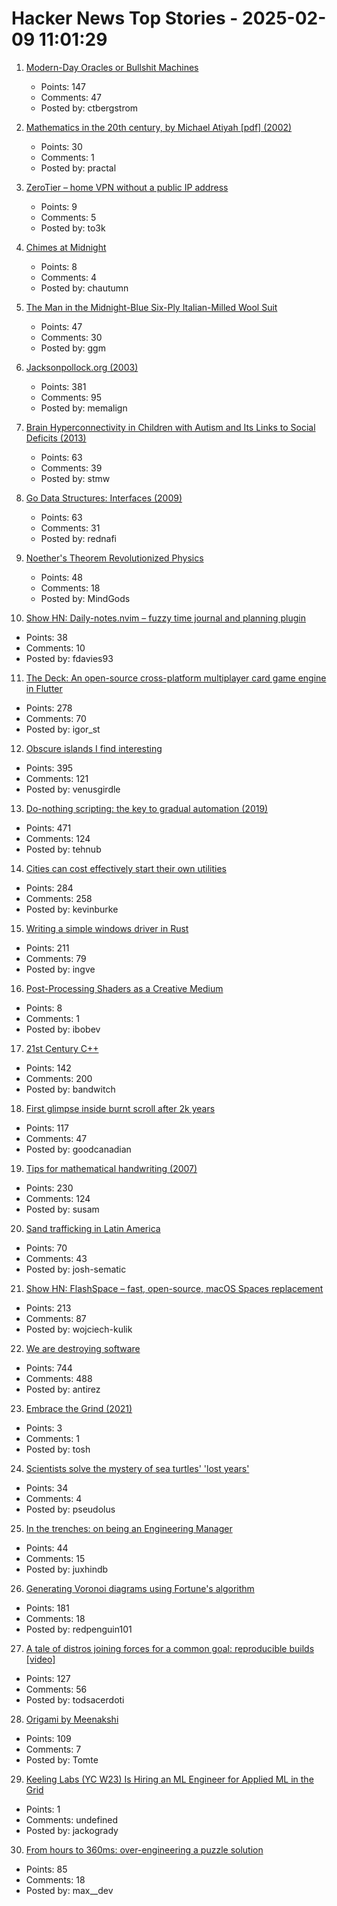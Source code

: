 # Hacker News Top Stories - 2025-02-09 11:01:29

1. [Modern-Day Oracles or Bullshit Machines](https://thebullshitmachines.com)
   - Points: 147
   - Comments: 47
   - Posted by: ctbergstrom

2. [Mathematics in the 20th century, by Michael Atiyah [pdf] (2002)](https://marktomforde.com/academic/miscellaneous/images/atiyah20thcentury.pdf)
   - Points: 30
   - Comments: 1
   - Posted by: practal

3. [ZeroTier – home VPN without a public IP address](https://blog.tomaszdunia.pl/zerotier-eng/)
   - Points: 9
   - Comments: 5
   - Posted by: to3k

4. [Chimes at Midnight](https://asteriskmag.com/issues/08/chimes-at-midnight)
   - Points: 8
   - Comments: 4
   - Posted by: chautumn

5. [The Man in the Midnight-Blue Six-Ply Italian-Milled Wool Suit](https://www.theatlantic.com/magazine/archive/2025/03/gary-shteyngart-bespoke-suit-mens-fashion-self-love/681441/)
   - Points: 47
   - Comments: 30
   - Posted by: ggm

6. [Jacksonpollock.org (2003)](https://jacksonpollock.org/)
   - Points: 381
   - Comments: 95
   - Posted by: memalign

7. [Brain Hyperconnectivity in Children with Autism and Its Links to Social Deficits (2013)](https://www.cell.com/cell-reports/fulltext/S2211-1247(13)00570-6)
   - Points: 63
   - Comments: 39
   - Posted by: stmw

8. [Go Data Structures: Interfaces (2009)](https://research.swtch.com/interfaces)
   - Points: 63
   - Comments: 31
   - Posted by: rednafi

9. [Noether's Theorem Revolutionized Physics](https://www.quantamagazine.org/how-noethers-theorem-revolutionized-physics-20250207/)
   - Points: 48
   - Comments: 18
   - Posted by: MindGods

10. [Show HN: Daily-notes.nvim – fuzzy time journal and planning plugin](https://github.com/fdavies93/daily-notes.nvim)
   - Points: 38
   - Comments: 10
   - Posted by: fdavies93

11. [The Deck: An open-source cross-platform multiplayer card game engine in Flutter](https://github.com/xajik/thedeck)
   - Points: 278
   - Comments: 70
   - Posted by: igor_st

12. [Obscure islands I find interesting](https://amanvir.com/obscure-islands)
   - Points: 395
   - Comments: 121
   - Posted by: venusgirdle

13. [Do-nothing scripting: the key to gradual automation (2019)](https://blog.danslimmon.com/2019/07/15/do-nothing-scripting-the-key-to-gradual-automation/)
   - Points: 471
   - Comments: 124
   - Posted by: tehnub

14. [Cities can cost effectively start their own utilities](https://kevin.burke.dev/kevin/norcal-cities-new-utility/)
   - Points: 284
   - Comments: 258
   - Posted by: kevinburke

15. [Writing a simple windows driver in Rust](https://scorpiosoftware.net/2025/02/08/writing-a-simple-driver-in-rust/)
   - Points: 211
   - Comments: 79
   - Posted by: ingve

16. [Post-Processing Shaders as a Creative Medium](https://blog.maximeheckel.com/posts/post-processing-as-a-creative-medium/)
   - Points: 8
   - Comments: 1
   - Posted by: ibobev

17. [21st Century C++](https://cacm.acm.org/blogcacm/21st-century-c/)
   - Points: 142
   - Comments: 200
   - Posted by: bandwitch

18. [First glimpse inside burnt scroll after 2k years](https://www.bbc.co.uk/news/articles/c5yvrq7dyg6o)
   - Points: 117
   - Comments: 47
   - Posted by: goodcanadian

19. [Tips for mathematical handwriting (2007)](https://johnkerl.org/doc/ortho/ortho.html)
   - Points: 230
   - Comments: 124
   - Posted by: susam

20. [Sand trafficking in Latin America](https://insightcrime.org/news/the-mafias-behind-sand-trafficking-in-latin-america/)
   - Points: 70
   - Comments: 43
   - Posted by: josh-sematic

21. [Show HN: FlashSpace – fast, open-source, macOS Spaces replacement](https://github.com/wojciech-kulik/FlashSpace)
   - Points: 213
   - Comments: 87
   - Posted by: wojciech-kulik

22. [We are destroying software](https://antirez.com/news/145)
   - Points: 744
   - Comments: 488
   - Posted by: antirez

23. [Embrace the Grind (2021)](https://jacobian.org/2021/apr/7/embrace-the-grind/)
   - Points: 3
   - Comments: 1
   - Posted by: tosh

24. [Scientists solve the mystery of sea turtles' 'lost years'](https://phys.org/news/2025-02-scientists-mystery-sea-turtles-lost.html)
   - Points: 34
   - Comments: 4
   - Posted by: pseudolus

25. [In the trenches: on being an Engineering Manager](https://blog.digital-horror.com/blog/in-the-trenches-what-it-means-to-be-an-engineering-manager/)
   - Points: 44
   - Comments: 15
   - Posted by: juxhindb

26. [Generating Voronoi diagrams using Fortune's algorithm](https://redpenguin101.github.io/html/posts/2025_01_21_voronoi.html)
   - Points: 181
   - Comments: 18
   - Posted by: redpenguin101

27. [A tale of distros joining forces for a common goal: reproducible builds [video]](https://video.fosdem.org/2025/h1302/fosdem-2025-6479-a-tale-of-several-distros-joining-forces-for-a-common-goal-reproducible-builds.av1.webm)
   - Points: 127
   - Comments: 56
   - Posted by: todsacerdoti

28. [Origami by Meenakshi](https://origamee.net/)
   - Points: 109
   - Comments: 7
   - Posted by: Tomte

29. [Keeling Labs (YC W23) Is Hiring an ML Engineer for Applied ML in the Grid](https://www.keelinglabs.com/jobs)
   - Points: 1
   - Comments: undefined
   - Posted by: jackogrady

30. [From hours to 360ms: over-engineering a puzzle solution](https://blog.danielh.cc/blog/puzzle)
   - Points: 85
   - Comments: 18
   - Posted by: max__dev


